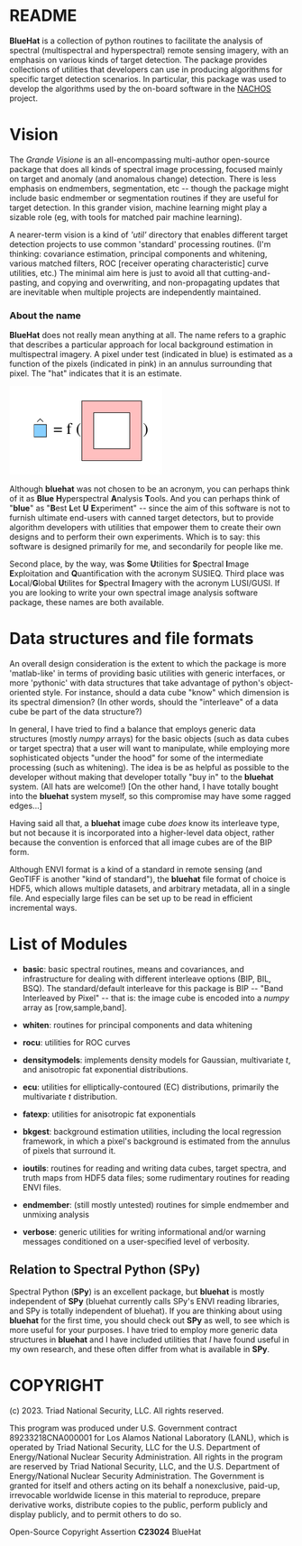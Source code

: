 # README

**BlueHat** is a collection of python routines to facilitate the
analysis of spectral (multispectral and hyperspectral) remote sensing
imagery, with an emphasis on various kinds of target detection.  The
package provides collections of utilities that developers can use in
producing algorithms for specific target detection scenarios. In particular,
this package was used to develop the algorithms used by the 
on-board software in the [NACHOS](https://esto.nasa.gov/invest/nachos/) project.

# Vision

The _Grande Visione_ is an all-encompassing multi-author open-source
package that does all kinds of spectral image processing, focused
mainly on target and anomaly (and anomalous change) detection. There
is less emphasis on endmembers, segmentation, etc -- though the
package might include basic endmember or segmentation routines if they
are useful for target detection. In this grander vision, machine
learning might play a sizable role (eg, with tools for matched pair
machine learning).

A nearer-term vision is a kind of _'util'_ directory that enables
different target detection projects to use common 'standard'
processing routines.  (I'm thinking: covariance estimation, principal
components and whitening, various matched filters, ROC
[receiver operating characteristic] curve utilities, etc.)  The minimal
aim here is just to avoid all that cutting-and-pasting, and copying
and overwriting, and non-propagating updates that are inevitable when
multiple projects are independently maintained.
 
### About the name

**BlueHat** does not really mean anything at all.  The name refers to
a graphic that describes a particular approach for local background
estimation in multispectral imagery. A pixel under test (indicated in
blue) is estimated as a function of the pixels (indicated in pink) in
an annulus surrounding that pixel.  The "hat" indicates that it is an
estimate.

![blue hat pixel is a function of pink annulus pixels](Images/regress-hat-ss.png)

Although **bluehat** was not chosen to be an acronym, you can perhaps
think of it as **Blue** **H**yperspectral **A**nalysis **T**ools.
And you can perhaps think of "**blue**" as "**B**est **L**et **U**
**E**xperiment" -- since the aim of this software is not to furnish
ultimate end-users with canned target detectors, but to provide algorithm
developers with utilities that empower them to create their own
designs and to perform their own experiments.  Which is to say: this
software is designed primarily for me, and secondarily for people
like me.

Second place, by the way, was **S**ome **U**tilities for **S**pectral
**I**mage **E**xploitation and **Q**uantification with the acronym
SUSIEQ.  Third place was **L**ocal/**G**lobal **U**tilites for
**S**pectral **I**magery with the acronym LUSI/GUSI.  If you are
looking to write your own spectral image analysis software package,
these names are both available.

# Data structures and file formats

An overall design consideration is the extent to which the package is
more 'matlab-like' in terms of providing basic utilities with generic
interfaces, or more 'pythonic' with data structures that take
advantage of python's object-oriented style.  For instance, should a
data cube "know" which dimension is its spectral dimension? (In other
words, should the "interleave" of a data cube be part of the data
structure?)

In general, I have tried to find a balance that employs generic data
structures (mostly _numpy_ arrays) for the basic objects (such as data
cubes or target spectra) that a user will want to manipulate, while
employing more sophisticated objects "under the hood" for some of the
intermediate processing (such as whitening).  The idea is be as
helpful as possible to the developer without making that developer
totally "buy in" to the **bluehat** system.  (All hats are welcome!)
[On the other hand, I have totally bought into the **bluehat** system
myself, so this compromise may have some ragged edges...]

Having said all that, a **bluehat** image cube _does_ know its
interleave type, but not because it is incorporated into a
higher-level data object, rather because the convention is enforced
that all image cubes are of the BIP form.

Although ENVI format is a kind of a standard in remote sensing (and
GeoTIFF is another "kind of standard"), the **bluehat** file format of
choice is HDF5, which allows multiple datasets, and arbitrary
metadata, all in a single file.  And especially large files can be set
up to be read in efficient incremental ways.
 
# List of Modules

* **basic**: basic spectral routines, means and covariances, and
  infrastructure for dealing with different interleave options (BIP,
  BIL, BSQ).  The standard/default interleave for this package is BIP
  -- "Band Interleaved by Pixel" -- that is: the image cube is encoded
  into a _numpy_ array as [row,sample,band].

* **whiten**: routines for principal components and data whitening

* **rocu**: utilities for ROC curves

* **densitymodels**: implements density models for Gaussian,
  multivariate _t_, and anisotropic fat exponential distributions.

* **ecu**: utilities for elliptically-contoured (EC) distributions,
  primarily the multivariate _t_ distribution.

* **fatexp**: utilities for anisotropic fat exponentials

* **bkgest**: background estimation utilities, including the local
  regression framework, in which a pixel's background is estimated
  from the annulus of pixels that surround it.

* **ioutils**: routines for reading and writing data cubes, target
  spectra, and truth maps from HDF5 data files; some rudimentary
  routines for reading ENVI files.

* **endmember**: (still mostly untested) routines for simple endmember
  and unmixing analysis

* **verbose**: generic utilities for writing informational and/or
  warning messages conditioned on a user-specified level of verbosity.

<!---
* ...: In these early stages of development, modules may come and go,
  may be split or combined, or may have their API's extensively
  changed. Sorry about that.
--->

## Relation to Spectral Python (SPy)

Spectral Python (**SPy**) is an excellent package, but **bluehat** is
mostly independent of **SPy** (bluehat currently calls SPy's ENVI
reading libraries, and SPy is totally independent of bluehat).  If you
are thinking about using **bluehat** for the first time, you should
check out **SPy** as well, to see which is more useful for your
purposes.  I have tried to employ more generic data structures in
**bluehat** and I have included utilities that _I_ have found useful
in my own research, and these often differ from what is available in
**SPy**.

# COPYRIGHT

(c) 2023. Triad National Security, LLC. All rights reserved.

This program was produced under U.S. Government contract 89233218CNA000001 for Los Alamos National Laboratory (LANL), which is operated by Triad National Security, LLC for the U.S. Department of Energy/National Nuclear Security Administration. All rights in the program are reserved by Triad National Security, LLC, and the U.S. Department of Energy/National Nuclear Security Administration. The Government is granted for itself and others acting on its behalf a nonexclusive, paid-up, irrevocable worldwide license in this material to reproduce, prepare derivative works, distribute copies to the public, perform publicly and display publicly, and to permit others to do so.

Open-Source Copyright Assertion **C23024** BlueHat


